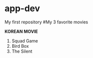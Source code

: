 # app-dev
My first repository
#My 3 favorite movies

**KOREAN MOVIE**
1. Squad Game
2. Bird Box
3. The Silent
